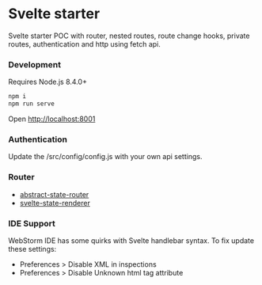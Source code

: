 # Svelte starter

Svelte starter POC with router, nested routes, route change hooks, private routes, authentication and http using fetch api.

### Development
Requires Node.js 8.4.0+ 

```bash
npm i
npm run serve
```

Open [http://localhost:8001](http://localhost:8001)

### Authentication

Update the /src/config/config.js with your own api settings.


### Router
* [abstract-state-router](https://github.com/TehShrike/abstract-state-router)
* [svelte-state-renderer](https://github.com/TehShrike/svelte-state-renderer)

 
### IDE Support
WebStorm IDE has some quirks with Svelte handlebar syntax. To fix update these settings:
* Preferences > Disable XML in inspections
* Preferences > Disable Unknown html tag attribute